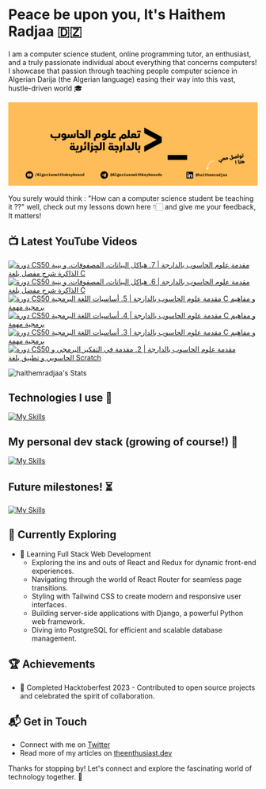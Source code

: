 # Peace be upon you, It's Haithem Radjaa 🇩🇿

I am a computer science student, online programming tutor, an enthusiast, and a truly passionate individual about everything that concerns computers! I showcase that passion through teaching people computer science in Algerian Darija (the Algerian language) easing their way into this vast, hustle-driven world 🎓

![algerian with a keyboard on youtube, go check it out!](https://raw.githubusercontent.com/haithemradjaa/haithemradjaa/main/تعلم%20البرمجة%20بالدارجة%20الجزائرية%20learn%20how%20to%20program%20in%20algerian%20language%20darija.png)

You surely would think : "How can a computer science student be teaching it ??" well, check out my lessons down here 👇🏻 and give me your feedback, It matters!

## 📺 Latest YouTube Videos
<!-- BEGIN YOUTUBE-CARDS -->
[![دورة CS50 مقدمة علوم الحاسوب بالدارجة | 7. هياكل البيانات، المصفوفات، و بنية الذاكرة شرح مفصل بلغة C](https://ytcards.demolab.com/?id=PoDxUhUvOQw&title=%D8%AF%D9%88%D8%B1%D8%A9+CS50+%D9%85%D9%82%D8%AF%D9%85%D8%A9+%D8%B9%D9%84%D9%88%D9%85+%D8%A7%D9%84%D8%AD%D8%A7%D8%B3%D9%88%D8%A8+%D8%A8%D8%A7%D9%84%D8%AF%D8%A7%D8%B1%D8%AC%D8%A9+%7C+7.+%D9%87%D9%8A%D8%A7%D9%83%D9%84+%D8%A7%D9%84%D8%A8%D9%8A%D8%A7%D9%86%D8%A7%D8%AA%D8%8C+%D8%A7%D9%84%D9%85%D8%B5%D9%81%D9%88%D9%81%D8%A7%D8%AA%D8%8C+%D9%88+%D8%A8%D9%86%D9%8A%D8%A9+%D8%A7%D9%84%D8%B0%D8%A7%D9%83%D8%B1%D8%A9+%D8%B4%D8%B1%D8%AD+%D9%85%D9%81%D8%B5%D9%84+%D8%A8%D9%84%D8%BA%D8%A9+C&lang=en&timestamp=1740563656&background_color=%230d1117&title_color=%23ffffff&stats_color=%23dedede&max_title_lines=1&width=250&border_radius=5 "دورة CS50 مقدمة علوم الحاسوب بالدارجة | 7. هياكل البيانات، المصفوفات، و بنية الذاكرة شرح مفصل بلغة C")](https://www.youtube.com/watch?v=PoDxUhUvOQw)
[![دورة CS50 مقدمة علوم الحاسوب بالدارجة | 6. هياكل البيانات، المصفوفات، و بنية الذاكرة شرح مفصل بلغة C](https://ytcards.demolab.com/?id=Qfq6OK-HcBA&title=%D8%AF%D9%88%D8%B1%D8%A9+CS50+%D9%85%D9%82%D8%AF%D9%85%D8%A9+%D8%B9%D9%84%D9%88%D9%85+%D8%A7%D9%84%D8%AD%D8%A7%D8%B3%D9%88%D8%A8+%D8%A8%D8%A7%D9%84%D8%AF%D8%A7%D8%B1%D8%AC%D8%A9+%7C+6.+%D9%87%D9%8A%D8%A7%D9%83%D9%84+%D8%A7%D9%84%D8%A8%D9%8A%D8%A7%D9%86%D8%A7%D8%AA%D8%8C+%D8%A7%D9%84%D9%85%D8%B5%D9%81%D9%88%D9%81%D8%A7%D8%AA%D8%8C+%D9%88+%D8%A8%D9%86%D9%8A%D8%A9+%D8%A7%D9%84%D8%B0%D8%A7%D9%83%D8%B1%D8%A9+%D8%B4%D8%B1%D8%AD+%D9%85%D9%81%D8%B5%D9%84+%D8%A8%D9%84%D8%BA%D8%A9+C&lang=en&timestamp=1740086598&background_color=%230d1117&title_color=%23ffffff&stats_color=%23dedede&max_title_lines=1&width=250&border_radius=5 "دورة CS50 مقدمة علوم الحاسوب بالدارجة | 6. هياكل البيانات، المصفوفات، و بنية الذاكرة شرح مفصل بلغة C")](https://www.youtube.com/watch?v=Qfq6OK-HcBA)
[![دورة CS50 مقدمة علوم الحاسوب بالدارجة | 5. أساسيات  اللغة البرمجية C و مفاهيم برمجية مهمة](https://ytcards.demolab.com/?id=c1NV9WDSsOg&title=%D8%AF%D9%88%D8%B1%D8%A9+CS50+%D9%85%D9%82%D8%AF%D9%85%D8%A9+%D8%B9%D9%84%D9%88%D9%85+%D8%A7%D9%84%D8%AD%D8%A7%D8%B3%D9%88%D8%A8+%D8%A8%D8%A7%D9%84%D8%AF%D8%A7%D8%B1%D8%AC%D8%A9+%7C+5.+%D8%A3%D8%B3%D8%A7%D8%B3%D9%8A%D8%A7%D8%AA++%D8%A7%D9%84%D9%84%D8%BA%D8%A9+%D8%A7%D9%84%D8%A8%D8%B1%D9%85%D8%AC%D9%8A%D8%A9+C+%D9%88+%D9%85%D9%81%D8%A7%D9%87%D9%8A%D9%85+%D8%A8%D8%B1%D9%85%D8%AC%D9%8A%D8%A9+%D9%85%D9%87%D9%85%D8%A9&lang=en&timestamp=1739205730&background_color=%230d1117&title_color=%23ffffff&stats_color=%23dedede&max_title_lines=1&width=250&border_radius=5 "دورة CS50 مقدمة علوم الحاسوب بالدارجة | 5. أساسيات  اللغة البرمجية C و مفاهيم برمجية مهمة")](https://www.youtube.com/watch?v=c1NV9WDSsOg)
[![دورة CS50 مقدمة علوم الحاسوب بالدارجة | 4. أساسيات  اللغة البرمجية C و مفاهيم برمجية مهمة](https://ytcards.demolab.com/?id=TOZn9Y8dLv8&title=%D8%AF%D9%88%D8%B1%D8%A9+CS50+%D9%85%D9%82%D8%AF%D9%85%D8%A9+%D8%B9%D9%84%D9%88%D9%85+%D8%A7%D9%84%D8%AD%D8%A7%D8%B3%D9%88%D8%A8+%D8%A8%D8%A7%D9%84%D8%AF%D8%A7%D8%B1%D8%AC%D8%A9+%7C+4.+%D8%A3%D8%B3%D8%A7%D8%B3%D9%8A%D8%A7%D8%AA++%D8%A7%D9%84%D9%84%D8%BA%D8%A9+%D8%A7%D9%84%D8%A8%D8%B1%D9%85%D8%AC%D9%8A%D8%A9+C+%D9%88+%D9%85%D9%81%D8%A7%D9%87%D9%8A%D9%85+%D8%A8%D8%B1%D9%85%D8%AC%D9%8A%D8%A9+%D9%85%D9%87%D9%85%D8%A9&lang=en&timestamp=1738777783&background_color=%230d1117&title_color=%23ffffff&stats_color=%23dedede&max_title_lines=1&width=250&border_radius=5 "دورة CS50 مقدمة علوم الحاسوب بالدارجة | 4. أساسيات  اللغة البرمجية C و مفاهيم برمجية مهمة")](https://www.youtube.com/watch?v=TOZn9Y8dLv8)
[![دورة CS50 مقدمة علوم الحاسوب بالدارجة | 3. أساسيات  اللغة البرمجية C و مفاهيم برمجية مهمة](https://ytcards.demolab.com/?id=yFT1XqDXXxw&title=%D8%AF%D9%88%D8%B1%D8%A9+CS50+%D9%85%D9%82%D8%AF%D9%85%D8%A9+%D8%B9%D9%84%D9%88%D9%85+%D8%A7%D9%84%D8%AD%D8%A7%D8%B3%D9%88%D8%A8+%D8%A8%D8%A7%D9%84%D8%AF%D8%A7%D8%B1%D8%AC%D8%A9+%7C+3.+%D8%A3%D8%B3%D8%A7%D8%B3%D9%8A%D8%A7%D8%AA++%D8%A7%D9%84%D9%84%D8%BA%D8%A9+%D8%A7%D9%84%D8%A8%D8%B1%D9%85%D8%AC%D9%8A%D8%A9+C+%D9%88+%D9%85%D9%81%D8%A7%D9%87%D9%8A%D9%85+%D8%A8%D8%B1%D9%85%D8%AC%D9%8A%D8%A9+%D9%85%D9%87%D9%85%D8%A9&lang=en&timestamp=1738602619&background_color=%230d1117&title_color=%23ffffff&stats_color=%23dedede&max_title_lines=1&width=250&border_radius=5 "دورة CS50 مقدمة علوم الحاسوب بالدارجة | 3. أساسيات  اللغة البرمجية C و مفاهيم برمجية مهمة")](https://www.youtube.com/watch?v=yFT1XqDXXxw)
[![دورة CS50 مقدمة علوم الحاسوب بالدارجة | 2. مقدمة في التفكير البرمجي و الحاسوبي و تطبيق بلغة Scratch](https://ytcards.demolab.com/?id=hEziMub84CE&title=%D8%AF%D9%88%D8%B1%D8%A9+CS50+%D9%85%D9%82%D8%AF%D9%85%D8%A9+%D8%B9%D9%84%D9%88%D9%85+%D8%A7%D9%84%D8%AD%D8%A7%D8%B3%D9%88%D8%A8+%D8%A8%D8%A7%D9%84%D8%AF%D8%A7%D8%B1%D8%AC%D8%A9+%7C+2.+%D9%85%D9%82%D8%AF%D9%85%D8%A9+%D9%81%D9%8A+%D8%A7%D9%84%D8%AA%D9%81%D9%83%D9%8A%D8%B1+%D8%A7%D9%84%D8%A8%D8%B1%D9%85%D8%AC%D9%8A+%D9%88+%D8%A7%D9%84%D8%AD%D8%A7%D8%B3%D9%88%D8%A8%D9%8A+%D9%88+%D8%AA%D8%B7%D8%A8%D9%8A%D9%82+%D8%A8%D9%84%D8%BA%D8%A9+Scratch&lang=en&timestamp=1738344500&background_color=%230d1117&title_color=%23ffffff&stats_color=%23dedede&max_title_lines=1&width=250&border_radius=5 "دورة CS50 مقدمة علوم الحاسوب بالدارجة | 2. مقدمة في التفكير البرمجي و الحاسوبي و تطبيق بلغة Scratch")](https://www.youtube.com/watch?v=hEziMub84CE)
<!-- END YOUTUBE-CARDS -->

![haithemradjaa's Stats](https://github-readme-stats.vercel.app/api?username=haithemradjaa&theme=vue-dark&show_icons=true&hide_border=true&count_private=true)

## Technologies I use 🧰
[![My Skills](https://skillicons.dev/icons?i=kali,debian,firebase,git,github,notion,obsidian,vscode)](https://skillicons.dev)

## My personal dev stack (growing of course!) 🧰
[![My Skills](https://skillicons.dev/icons?i=c,dart,java,py,js,html,css,wasm)](https://skillicons.dev)

## Future milestones! ⏳
[![My Skills](https://skillicons.dev/icons?i=react,mongodb,nodejs,tailwind,ts)](https://skillicons.dev)

## 🌱 Currently Exploring

- 🚀 Learning Full Stack Web Development
  - Exploring the ins and outs of React and Redux for dynamic front-end experiences.
  - Navigating through the world of React Router for seamless page transitions.
  - Styling with Tailwind CSS to create modern and responsive user interfaces.
  - Building server-side applications with Django, a powerful Python web framework.
  - Diving into PostgreSQL for efficient and scalable database management.

 ## 🏆 Achievements

- 🌟 Completed Hacktoberfest 2023 - Contributed to open source projects and celebrated the spirit of collaboration.


## 📬 Get in Touch

- Connect with me on [Twitter](https://twitter.com/introvertedbot)
- Read more of my articles on [theenthusiast.dev](https://theenthusiast.dev)

Thanks for stopping by! Let's connect and explore the fascinating world of technology together. 🚀

